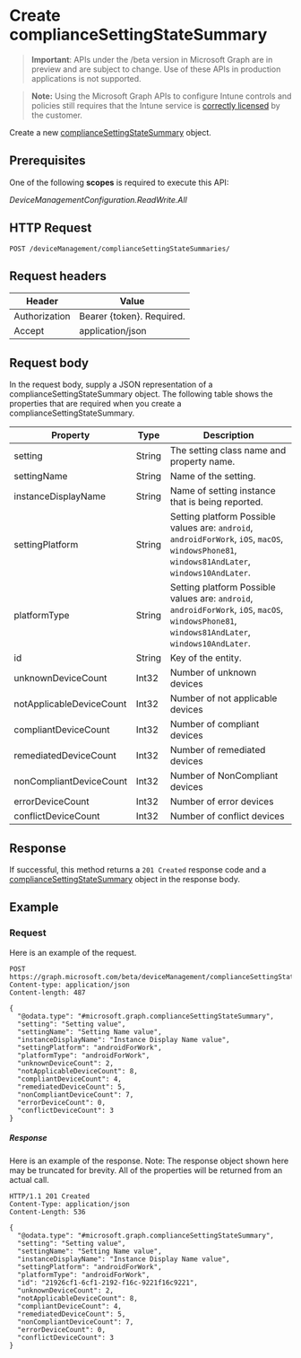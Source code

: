 ﻿# Create complianceSettingStateSummary

> **Important**: APIs under the /beta version in Microsoft Graph are in preview and are subject to change. Use of these APIs in production applications is not supported.

> **Note:** Using the Microsoft Graph APIs to configure Intune controls and policies still requires that the Intune service is [correctly licensed](https://go.microsoft.com/fwlink/?linkid=839381) by the customer.

Create a new [complianceSettingStateSummary](../resources/intune_deviceconfig_compliancesettingstatesummary.md) object.
## Prerequisites
One of the following **scopes** is required to execute this API:

*DeviceManagementConfiguration.ReadWrite.All*
## HTTP Request
<!-- {
  "blockType": "ignored"
}
-->
```http
POST /deviceManagement/complianceSettingStateSummaries/
```

## Request headers
|Header|Value|
|---|---|
|Authorization|Bearer {token}. Required.|
|Accept|application/json|

## Request body
In the request body, supply a JSON representation of a complianceSettingStateSummary object.
The following table shows the properties that are required when you create a complianceSettingStateSummary.

|Property|Type|Description|
|---|---|---|
|setting|String|The setting class name and property name.|
|settingName|String|Name of the setting.|
|instanceDisplayName|String|Name of setting instance that is being reported.|
|settingPlatform|String|Setting platform Possible values are: `android`, `androidForWork`, `iOS`, `macOS`, `windowsPhone81`, `windows81AndLater`, `windows10AndLater`.|
|platformType|String|Setting platform Possible values are: `android`, `androidForWork`, `iOS`, `macOS`, `windowsPhone81`, `windows81AndLater`, `windows10AndLater`.|
|id|String|Key of the entity.|
|unknownDeviceCount|Int32|Number of unknown devices|
|notApplicableDeviceCount|Int32|Number of not applicable devices|
|compliantDeviceCount|Int32|Number of compliant devices|
|remediatedDeviceCount|Int32|Number of remediated devices|
|nonCompliantDeviceCount|Int32|Number of NonCompliant devices|
|errorDeviceCount|Int32|Number of error devices|
|conflictDeviceCount|Int32|Number of conflict devices|



## Response
If successful, this method returns a `201 Created` response code and a [complianceSettingStateSummary](../resources/intune_deviceconfig_compliancesettingstatesummary.md) object in the response body.

## Example
### Request
Here is an example of the request.
```http
POST https://graph.microsoft.com/beta/deviceManagement/complianceSettingStateSummaries/
Content-type: application/json
Content-length: 487

{
  "@odata.type": "#microsoft.graph.complianceSettingStateSummary",
  "setting": "Setting value",
  "settingName": "Setting Name value",
  "instanceDisplayName": "Instance Display Name value",
  "settingPlatform": "androidForWork",
  "platformType": "androidForWork",
  "unknownDeviceCount": 2,
  "notApplicableDeviceCount": 8,
  "compliantDeviceCount": 4,
  "remediatedDeviceCount": 5,
  "nonCompliantDeviceCount": 7,
  "errorDeviceCount": 0,
  "conflictDeviceCount": 3
}
```

##### Response

Here is an example of the response. Note: The response object shown here may be truncated for brevity. All of the properties will be returned from an actual call.
```http
HTTP/1.1 201 Created
Content-Type: application/json
Content-Length: 536

{
  "@odata.type": "#microsoft.graph.complianceSettingStateSummary",
  "setting": "Setting value",
  "settingName": "Setting Name value",
  "instanceDisplayName": "Instance Display Name value",
  "settingPlatform": "androidForWork",
  "platformType": "androidForWork",
  "id": "21926cf1-6cf1-2192-f16c-9221f16c9221",
  "unknownDeviceCount": 2,
  "notApplicableDeviceCount": 8,
  "compliantDeviceCount": 4,
  "remediatedDeviceCount": 5,
  "nonCompliantDeviceCount": 7,
  "errorDeviceCount": 0,
  "conflictDeviceCount": 3
}
```



